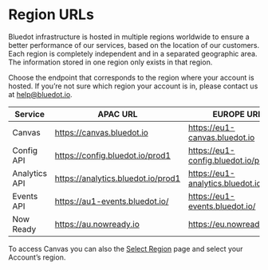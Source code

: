 Region URLs
===========

Bluedot infrastructure is hosted in multiple regions worldwide to ensure a better performance of our services, based on the location of our customers. Each region is completely independent and in a separated geographic area. The information stored in one region only exists in that region. 

Choose the endpoint that corresponds to the region where your account is hosted. If you’re not sure which region your account is in, please contact us at [help@bluedot.io](mailto:help@bluedot.io).

| **Service**   | **APAC URL**                       | **EUROPE URL**                         | **NORTH AMERICA**                      |
|---------------|------------------------------------|----------------------------------------|----------------------------------------|
| Canvas        | https://canvas.bluedot.io          | https://eu1-canvas.bluedot.io          | https://us1-canvas.bluedot.io          |
| Config API    | https://config.bluedot.io/prod1    | https://eu1-config.bluedot.io/prod1    | https://us1-config.bluedot.io/prod1    |
| Analytics API | https://analytics.bluedot.io/prod1 | https://eu1-analytics.bluedot.io/prod1 | https://us1-analytics.bluedot.io/prod1 |
| Events API    | https://au1-events.bluedot.io/     | https://eu1-events.bluedot.io/         | https://us1-events.bluedot.io/         |
| Now Ready     | https://au.nowready.io             | https://eu.nowready.io                 | https://us.nowready.io                 |

To access Canvas you can also the [Select Region](https://select-region.bluedot.io/) page and select your Account’s region.